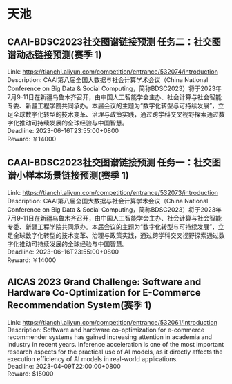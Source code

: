 # 天池



## CAAI-BDSC2023社交图谱链接预测 任务二：社交图谱动态链接预测(赛季 1)

Link: https://tianchi.aliyun.com/competition/entrance/532074/introduction  
Description: CAAI第八届全国大数据与社会计算学术会议（China National Conference on Big Data & Social Computing，简称BDSC2023）将于2023年7月9-11日在新疆乌鲁木齐召开，由中国人工智能学会主办、社会计算与社会智能专委、新疆工程学院共同承办。本届会议的主题为“数字化转型与可持续发展”，立足全球数字化转型的技术变革、治理与政策实践，通过跨学科交叉视野探索通过数字化推动可持续发展的全球经验与中国智慧。  
Deadline: 2023-06-16T23:55:00+0800  
Reward: ￥14000  


## CAAI-BDSC2023社交图谱链接预测 任务一：社交图谱小样本场景链接预测(赛季 1)

Link: https://tianchi.aliyun.com/competition/entrance/532073/introduction  
Description: CAAI第八届全国大数据与社会计算学术会议（China National Conference on Big Data & Social Computing，简称BDSC2023）将于2023年7月9-11日在新疆乌鲁木齐召开，由中国人工智能学会主办、社会计算与社会智能专委、新疆工程学院共同承办。本届会议的主题为“数字化转型与可持续发展”，立足全球数字化转型的技术变革、治理与政策实践，通过跨学科交叉视野探索通过数字化推动可持续发展的全球经验与中国智慧。  
Deadline: 2023-06-16T23:55:00+0800  
Reward: ￥14000  


## AICAS 2023 Grand Challenge: Software and Hardware Co-Optimization for E-Commerce Recommendation System(赛季 1)

Link: https://tianchi.aliyun.com/competition/entrance/532061/introduction  
Description: Software and hardware co-optimization for e-commerce recommender systems has gained increasing attention in academia and industry in recent years. Inference acceleration is one of the most important research aspects for the practical use of AI models, as it directly affects the execution efficiency of AI models in real-world applications.  
Deadline: 2023-04-09T22:00:00+0800  
Reward: $15000  

